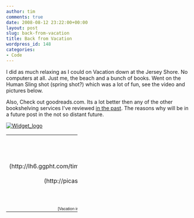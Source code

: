 ```yaml
---
author: tim
comments: true
date: 2008-08-12 23:22:00+00:00
layout: post
slug: back-from-vacation
title: Back from Vacation
wordpress_id: 148
categories:
- Code
---
```


I did as much relaxing as I could on Vacation down at the Jersey Shore.  No computers at all. Just me, the beach and a bunch of books.  Went on the Human Sling shot (spring shot?) which was a lot of fun, see the video and pictures below.    
  

Also, Check out goodreads.com.  Its a lot better then any of the other bookshelving services I've reviewed [in the past](http://blog.gpowered.net/2007/09/google-books-my-library-vs-librarything.html).  The reasons why will be in a future post in the not so distant future.  
  




  







 [![Widget_logo](http://www.goodreads.com/images/widget/widget_logo.gif)](http://www.goodreads.com/user/show/1253891)




  
  


  
  

<table style="width:194px;" ><tr >
<td align="center" style="height:194px;background:url(http://picasaweb.google.com/f/img/transparent_album_background.gif) no-repeat left" >[![](http://lh6.ggpht.com/timothy.broder/SJXRQBmxkJE/AAAAAAAASaM/y38REUtNRG8/s160-c/VacationInWIldwood.jpg)](http://picasaweb.google.com/timothy.broder/VacationInWIldwood)
</td></tr><tr >
<td style="text-align:center;font-family:arial,sans-serif;font-size:11px" >[Vacation in WIldwood](http://picasaweb.google.com/timothy.broder/VacationInWIldwood)
</td></tr></table>
